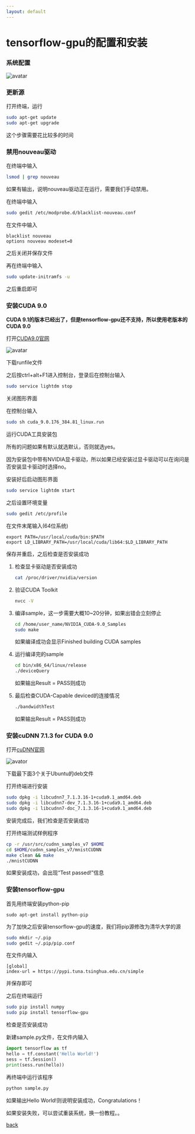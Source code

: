```yaml
---
layout: default
---
```


# tensorflow-gpu的配置和安装
### 系统配置

![avatar](/blog_2_1.png)

### 更新源

打开终端，运行

```sh
sudo apt-get update	
sudo apt-get upgrade
```

这个步骤需要花比较多的时间

### 禁用nouveau驱动

在终端中输入

```sh
lsmod | grep nouveau
```

如果有输出，说明nouveau驱动正在运行，需要我们手动禁用。

在终端中输入

```sh
sudo gedit /etc/modprobe.d/blacklist-nouveau.conf
```
	
在文件中输入
	
	blacklist nouveau
	options nouveau modeset=0
	
之后关闭并保存文件

再在终端中输入

```sh
sudo update-initramfs -u
```

之后重启即可

### 安装CUDA 9.0

**CUDA 9.1的版本已经出了，但是tensorflow-gpu还不支持，所以使用老版本的CUDA 9.0**

打开[CUDA9.0官网](https://developer.nvidia.com/cuda-90-download-archive)

![avatar](/blog_2_2.png)

下载runfile文件

之后按ctrl+alt+F1进入控制台，登录后在控制台输入

```sh
sudo service lightdm stop
```
	
关闭图形界面

在控制台输入

```sh
sudo sh cuda_9.0.176_384.81_linux.run
```
	
运行CUDA工具安装包

所有的问题如果有默认就选默认，否则就选yes。

因为安装包中带有NVIDIA显卡驱动，所以如果已经安装过显卡驱动可以在询问是否安装显卡驱动时选择no。

安装好后启动图形界面

```sh
sudo service lightdm start
```
	
之后设置环境变量

```sh
sudo gedit /etc/profile
```
	
在文件末尾输入(64位系统)

	export PATH=/usr/local/cuda/bin:$PATH
	export LD_LIBRARY_PATH=/usr/local/cuda/lib64:$LD_LIBRARY_PATH
	
保存并重启，之后检查是否安装成功

1. 检查显卡驱动是否安装成功

	```sh
	cat /proc/driver/nvidia/version
	```
	
2. 验证CUDA Toolkit

	```sh
	nvcc -V
	```
	
3. 编译sample，这一步需要大概10~20分钟，如果出错会立刻停止

	```sh
	cd /home/user_name/NVIDIA_CUDA-9.0_Samples
	sudo make
	```
		
	如果编译成功会显示Finished building CUDA samples
	
4. 运行编译完的sample

	```sh
	cd bin/x86_64/linux/release
	./deviceQuery
	```
	
	如果输出Result = PASS则成功

5. 最后检查CUDA-Capable deviced的连接情况

	```sh
	./bandwidthTest
	```
	
	如果输出Result = PASS则成功
	
### 安装cuDNN 7.1.3 for CUDA 9.0

打开[cuDNN官网](https://developer.nvidia.com/cudnn)

![avator](/blog_2_3.png)

下载最下面3个关于Ubuntu的deb文件

打开终端进行安装

```sh
sudo dpkg -i libcudnn7_7.1.3.16-1+cuda9.1_amd64.deb
sudo dpkg -i libcudnn7-dev_7.1.3.16-1+cuda9.1_amd64.deb
sudo dpkg -i libcudnn7-doc_7.1.3.16-1+cuda9.1_amd64.deb
```
	
安装完成后，我们检查是否安装成功

打开终端测试样例程序

```sh
cp -r /usr/src/cudnn_samples_v7 $HOME
cd $HOME/cudnn_samples_v7/mnistCUDNN
make clean && make
./mnistCUDNN
```

如果安装成功，会出现“Test passed!”信息

### 安装tensorflow-gpu

首先用终端安装python-pip

	sudo apt-get install python-pip
	
为了加快之后安装tensorflow-gpu的速度，我们将pip源修改为清华大学的源

```sh
sudo mkdir ~/.pip
sudo gedit ~/.pip/pip.conf
```
	
在文件内输入

	[global]
	index-url = https://pypi.tuna.tsinghua.edu.cn/simple
	
并保存即可

之后在终端运行

```sh
sudo pip install numpy
sudo pip install tensorflow-gpu
```
	
检查是否安装成功

新建sample.py文件，在文件内输入

```python
import tensorflow as tf
hello = tf.constant('Hello World!')
sess = tf.Session()
print(sess.run(hello))
```

再终端中运行该程序

```sh
python sample.py
```
	
如果输出Hello World!则说明安装成功，Congratulations！

如果安装失败，可以尝试重装系统，换一份教程。。
	
[back](./)
